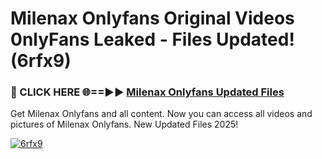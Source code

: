 # Milenax Onlyfans Original Videos 0nlyFans Leaked - Files Updated! (6rfx9)

<h3>🔴 CLICK HERE 🌐==►► <a href="https://tinyurl.com/ehrbuxhb" rel="nofollow">Milenax Onlyfans Updated Files</a></h3>

Get Milenax Onlyfans and all content. Now you can access all videos and pictures of Milenax Onlyfans. New Updated Files 2025!

[![6rfx9](https://i.imgur.com/lVYEuWS.gif)](https://tinyurl.com/ehrbuxhb)
